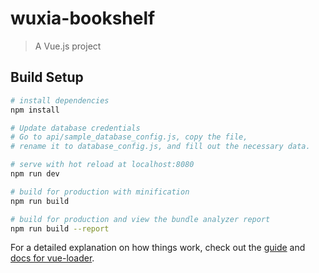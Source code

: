 # wuxia-bookshelf

> A Vue.js project

## Build Setup

``` bash
# install dependencies
npm install

# Update database credentials
# Go to api/sample_database_config.js, copy the file, 
# rename it to database_config.js, and fill out the necessary data.

# serve with hot reload at localhost:8080
npm run dev

# build for production with minification
npm run build

# build for production and view the bundle analyzer report
npm run build --report
```

For a detailed explanation on how things work, check out the [guide](http://vuejs-templates.github.io/webpack/) and [docs for vue-loader](http://vuejs.github.io/vue-loader).
